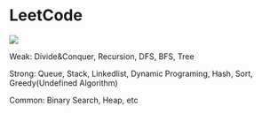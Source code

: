 # LeetCode
![](https://leetcard.jacoblin.cool/HyeongminMoon?ext=activity)

Weak: Divide&Conquer, Recursion, DFS, BFS, Tree

Strong: Queue, Stack, Linkedlist, Dynamic Programing, Hash, Sort, Greedy(Undefined Algorithm)

Common: Binary Search, Heap, etc
